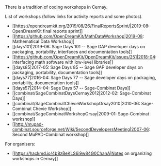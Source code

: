 There is a tradition of coding workshops in Cernay.

List of workshops (follow links for activity reports and some photos).

  * [[https://opendreamkit.org/2019/08/26/FinalReportsSprint/|2019-08: OpenDreamKit final reports sprint]]
  * [[https://github.com/OpenDreamKit/MathDataWorkshop|2019-08: Mathematical Data Workshop]]
  * [[days101|2019-06: Sage Days 101 -- Sage GAP developer days on packaging, portability, interfaces and documentation tools]]
  * [[https://github.com/OpenDreamKit/OpenDreamKit/issues/251|2018-04: Interfacing math software with low-level libraries]]
  * [[days85|2017-05: Sage Days 85 -- Sage GAP developer days on packaging, portability, documentation tools]]
  * [[days77|2016-04: Sage Days 77 -- Sage developer days on packaging, portability, documentation tools]]
  * [[days57|2014-04: Sage Days 57 -- Sage-Combinat Days]]
  * [[combinat/SageCombinatDaysCernay2012|2012-02: Sage-Combinat Days]]
  * [[combinat/SageCombinatChevieWorkshopOrsay2010|2010-06: Sage-Combinat Chevie Workshop]]
  * [[combinat/SageCombinatWorkshopOrsay|2009-01: Sage-Combinat workshop]]
  * [[http://mupad-combinat.sourceforge.net/Wiki/SecondDevelopersMeeting|2007-06: Second MuPAD-Combinat workshop]]

For organisers:

  * [[https://hackmd.io/4b8zBeKLS6i9w84G0ChanA|Notes on organizing workshops in Cernay]]
